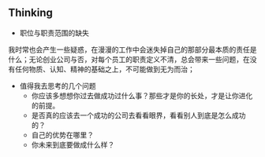 
## Thinking

* 职位与职责范围的缺失

我时常也会产生一些疑惑，在漫漫的工作中会迷失掉自己的那部分最本质的责任是什么；无论创业公司与否，对每个员工的职责定义不清，总会带来一些问题，在没有任何物质、认知、精神的基础之上，不可能做到无为而治；

* 值得我去思考的几个问题
  * 你应该多想想你过去做成功过什么事？那些才是你的长处，才是让你进化的前提。
  * 是否真的应该去一个成功的公司去看看眼界，看看别人到底是怎么成功的？
  * 自己的优势在哪里？
  * 你未来到底要做成什么样？